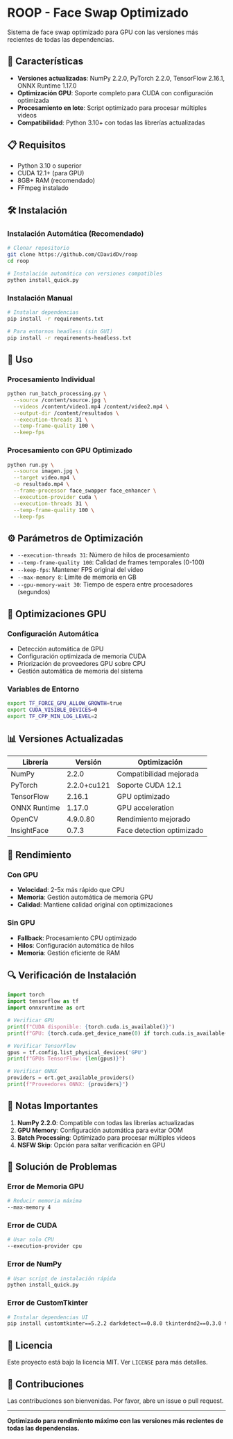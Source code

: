 # ROOP - Face Swap Optimizado

Sistema de face swap optimizado para GPU con las versiones más recientes de todas las dependencias.

## 🚀 Características

- **Versiones actualizadas**: NumPy 2.2.0, PyTorch 2.2.0, TensorFlow 2.16.1, ONNX Runtime 1.17.0
- **Optimización GPU**: Soporte completo para CUDA con configuración optimizada
- **Procesamiento en lote**: Script optimizado para procesar múltiples videos
- **Compatibilidad**: Python 3.10+ con todas las librerías actualizadas

## 📋 Requisitos

- Python 3.10 o superior
- CUDA 12.1+ (para GPU)
- 8GB+ RAM (recomendado)
- FFmpeg instalado

## 🛠️ Instalación

### Instalación Automática (Recomendado)

```bash
# Clonar repositorio
git clone https://github.com/CDavidDv/roop
cd roop

# Instalación automática con versiones compatibles
python install_quick.py
```

### Instalación Manual

```bash
# Instalar dependencias
pip install -r requirements.txt

# Para entornos headless (sin GUI)
pip install -r requirements-headless.txt
```

## 🎯 Uso

### Procesamiento Individual

```bash
python run_batch_processing.py \
  --source /content/source.jpg \
  --videos /content/video1.mp4 /content/video2.mp4 \
  --output-dir /content/resultados \
  --execution-threads 31 \
  --temp-frame-quality 100 \
  --keep-fps
```

### Procesamiento con GPU Optimizado

```bash
python run.py \
  --source imagen.jpg \
  --target video.mp4 \
  -o resultado.mp4 \
  --frame-processor face_swapper face_enhancer \
  --execution-provider cuda \
  --execution-threads 31 \
  --temp-frame-quality 100 \
  --keep-fps
```

## ⚙️ Parámetros de Optimización

- `--execution-threads 31`: Número de hilos de procesamiento
- `--temp-frame-quality 100`: Calidad de frames temporales (0-100)
- `--keep-fps`: Mantener FPS original del video
- `--max-memory 8`: Límite de memoria en GB
- `--gpu-memory-wait 30`: Tiempo de espera entre procesadores (segundos)

## 🔧 Optimizaciones GPU

### Configuración Automática
- Detección automática de GPU
- Configuración optimizada de memoria CUDA
- Priorización de proveedores GPU sobre CPU
- Gestión automática de memoria del sistema

### Variables de Entorno
```bash
export TF_FORCE_GPU_ALLOW_GROWTH=true
export CUDA_VISIBLE_DEVICES=0
export TF_CPP_MIN_LOG_LEVEL=2
```

## 📊 Versiones Actualizadas

| Librería | Versión | Optimización |
|----------|---------|--------------|
| NumPy | 2.2.0 | Compatibilidad mejorada |
| PyTorch | 2.2.0+cu121 | Soporte CUDA 12.1 |
| TensorFlow | 2.16.1 | GPU optimizado |
| ONNX Runtime | 1.17.0 | GPU acceleration |
| OpenCV | 4.9.0.80 | Rendimiento mejorado |
| InsightFace | 0.7.3 | Face detection optimizado |

## 🚀 Rendimiento

### Con GPU
- **Velocidad**: 2-5x más rápido que CPU
- **Memoria**: Gestión automática de memoria GPU
- **Calidad**: Mantiene calidad original con optimizaciones

### Sin GPU
- **Fallback**: Procesamiento CPU optimizado
- **Hilos**: Configuración automática de hilos
- **Memoria**: Gestión eficiente de RAM

## 🔍 Verificación de Instalación

```python
import torch
import tensorflow as tf
import onnxruntime as ort

# Verificar GPU
print(f"CUDA disponible: {torch.cuda.is_available()}")
print(f"GPU: {torch.cuda.get_device_name(0) if torch.cuda.is_available() else 'No GPU'}")

# Verificar TensorFlow
gpus = tf.config.list_physical_devices('GPU')
print(f"GPUs TensorFlow: {len(gpus)}")

# Verificar ONNX
providers = ort.get_available_providers()
print(f"Proveedores ONNX: {providers}")
```

## 📝 Notas Importantes

1. **NumPy 2.2.0**: Compatible con todas las librerías actualizadas
2. **GPU Memory**: Configuración automática para evitar OOM
3. **Batch Processing**: Optimizado para procesar múltiples videos
4. **NSFW Skip**: Opción para saltar verificación en GPU

## 🐛 Solución de Problemas

### Error de Memoria GPU
```bash
# Reducir memoria máxima
--max-memory 4
```

### Error de CUDA
```bash
# Usar solo CPU
--execution-provider cpu
```

### Error de NumPy
```bash
# Usar script de instalación rápida
python install_quick.py
```

### Error de CustomTkinter
```bash
# Instalar dependencias UI
pip install customtkinter==5.2.2 darkdetect==0.8.0 tkinterdnd2==0.3.0 tk==0.1.0
```

## 📄 Licencia

Este proyecto está bajo la licencia MIT. Ver `LICENSE` para más detalles.

## 🤝 Contribuciones

Las contribuciones son bienvenidas. Por favor, abre un issue o pull request.

---

**Optimizado para rendimiento máximo con las versiones más recientes de todas las dependencias.**
